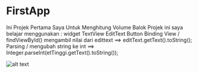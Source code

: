 # FirstApp
Ini Projek Pertama Saya Untuk Menghitung Volume Balok
Projek ini saya belajar menggunakan :
widget TextView
EditText
Button
Binding View / findViewById()
mengambil nilai dari edittext ==> editText.getText().toString();
Parsing / mengubah string ke int ==> Integer.parseInt(etTinggi.getText().toString());

![alt text](https://i.imgur.com/kDBXBwF.png)
